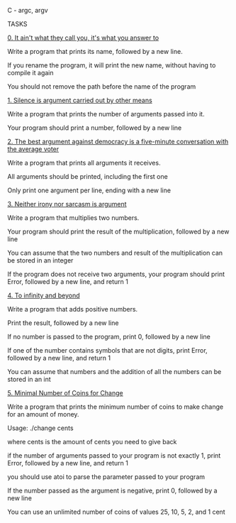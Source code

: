 C - argc, argv

		



		

TASKS

		



		

[0. It ain't what they call you, it's what you answer to](0-whatsmyname.c)

		



		

Write a program that prints its name, followed by a new line.

		



		

If you rename the program, it will print the new name, without having to compile it again

		

You should not remove the path before the name of the program

		



		

[1. Silence is argument carried out by other means](1-args.c)

		



		

Write a program that prints the number of arguments passed into it.

		



		

Your program should print a number, followed by a new line

		



		



		

[2. The best argument against democracy is a five-minute conversation with the average voter](2-args.c)

		



		

Write a program that prints all arguments it receives.

		



		

All arguments should be printed, including the first one

		

Only print one argument per line, ending with a new line

		



		

[3. Neither irony nor sarcasm is argument](3-mul.c)

		



		

Write a program that multiplies two numbers.

		



		

Your program should print the result of the multiplication, followed by a new line

		

You can assume that the two numbers and result of the multiplication can be stored in an integer

		

If the program does not receive two arguments, your program should print Error, followed by a new line, and return 1

		



		

[4. To infinity and beyond](4-add.c)

		



		

Write a program that adds positive numbers.

		



		

Print the result, followed by a new line

		

If no number is passed to the program, print 0, followed by a new line

		

If one of the number contains symbols that are not digits, print Error, followed by a new line, and return 1

		

You can assume that numbers and the addition of all the numbers can be stored in an int

		



		

[5. Minimal Number of Coins for Change](100-change.c)

		



		

Write a program that prints the minimum number of coins to make change for an amount of money.

		



		

Usage: ./change cents

		

where cents is the amount of cents you need to give back

		

if the number of arguments passed to your program is not exactly 1, print Error, followed by a new line, and return 1

		

you should use atoi to parse the parameter passed to your program

		

If the number passed as the argument is negative, print 0, followed by a new line

		

You can use an unlimited number of coins of values 25, 10, 5, 2, and 1 cent


